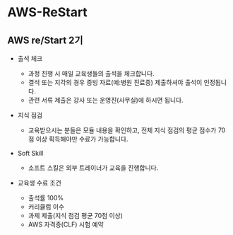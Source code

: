 # AWS-ReStart
## AWS re/Start 2기

- 출석 체크
  - 과정 진행 시 매일 교육생들의 출석을 체크합니다.
  - 결석 또는 지각의 경우 증빙 자료(예:병원 진료증) 제출하셔야 출석이 인정됩니다.
  - 관련 서류 제출은 강사 또는 운영진(사무실)에 하시면 됩니다.

- 지식 점검
  - 교육받으시는 분들은 모듈 내용을 확인하고, 전체 지식 점검의 평균 점수가 70점 이상 획득해야만 수료가 가능합니다.

- Soft Skill
  - 소프트 스킬은 외부 트레이너가 교육을 진행합니다.
 
- 교육생 수료 조건
  - 출석률 100%
  - 커리큘럼 이수
  - 과제 제출(지식 점검 평균 70점 이상)
  - AWS 자격증(CLF) 시험 예약
